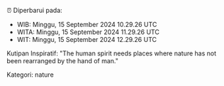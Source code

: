 ⏰ Diperbarui pada:
- WIB: Minggu, 15 September 2024 10.29.26 UTC
- WITA: Minggu, 15 September 2024 11.29.26 UTC
- WIT: Minggu, 15 September 2024 12.29.26 UTC

Kutipan Inspiratif:
"The human spirit needs places where nature has not been rearranged by the hand of man."


Kategori: nature

